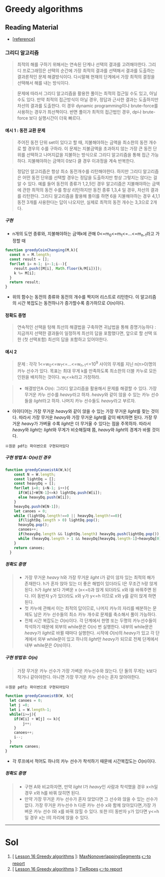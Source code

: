 # Greedy algorithms

## Reading Material
* [[reference]](https://codility.com/media/train/14-GreedyAlgorithms.pdf)
### 그리디 알고리즘
> 최적의 해를 구하기 위해서는 연속된 단계나 선택의 결과를 고려해야한다. 그리디 프로그래밍은 선택의 순간에 가장 최적의 결과를 선택해서 결과를 도출하는 결과론적인 문제 해결방식이다. 다시말해 현재의 단계에서 가장 최적의 결정을 선택해서 해를 내는 방식이다.

> 문제에 따라서 그리디 알고리즘을 활용한 풀이는 최적의 접근일 수도 있고, 아닐 수도 있다. 만약 최적의 접근방식이 아닐 경우, 정답과 근사한 결과는 도출하지만 차선의 결과를 도출한다. 이 경우 dynamic programming이나 brute-force를 사용하는 경우가 최선책이다. 반면 풀이가 최적의 접근법인 경우, dp나 brute-force 보다 실행시간이 더욱 빠르다. 
#### 예시 1 : 동전 교환 문제
> 주어진 동전 단위 set이 있다고 할 때, 지불해야하는 금액을 최소한의 동전 개수로 할 경우의 수를 구하라. 이 문제는 지불금액을 초과하지 않는 가장 큰 동전 단위를 선택하고 나머지값을 지불하는 방식으로 그리디 알고리즘을 통해 접근 가능하다. 지불해야하는 금액이 0보다 클 경우 이과정을 계속 반복한다.

> 정답인 알고리즘은 항상 최소 동전개수를 리턴해야한다. 하지만 그리디 알고리즘은 어떤 동전 단위를 선택할 경우는 정답을 도출하지만 항상 그렇지는 않다는 걸 알 수 있다. 예를 들어 동전의 종류가 1,2,5인 경우 알고리즘은 지불해야하는 금액에 관한 최적의 동전 수를 항상 리턴하지만 동전 종류 1,3,4 일 경우, 차선의 결과를 리턴한다. 그리디 알고리즘을 활용해 풀이를 하면 6을 지불해야하는 경우 4,1,1 동전 3개를 사용한다는 답이 나오지만, 실제로 최적의 동전 개수는 3,3으로 2개다.

##### 구현
* n개의 도언 종류와, 지불해야하는 금액k에 관해 0<=m<sub>0</sub><=m<sub>1</sub><=...<=m<sub>n-1</sub>라고 가정할 때

```javascript
function greedyCoinChanging(M,k){
  const n = M.length;
  const result = [];
  for(let i= n-1; i>-1;i--){
    result.push([M[i], Math.floor(k/M[i])]);
    k %= M[i];
  }
  return result;
}
```
* 위의 함수는 동전의 종류와 동전의 개수를 짝지어 리스트로 리턴한다. 이 알고리즘의 시간 복잡도는 동전하나가 증가할수록 증가하므로 *O*(n)이다.

#### 정확도 증명
> 연속적인 선택을 텅해 최선의 해결법을 구축하면 귀납법을 통해 증명가능하다 : 지금까지 선택한 결과들이 일정하게 최선의 답을 포함했다면, 앞으로 할 선택 또한 (첫 선택포함) 최선의 답을 포함하고 있어야한다.

#### 예시 2
> 문제 : 각각 1<=w<sub>0</sub><=w<sub>1</sub><=...<=w<sub>n-1</sub><=10<sup>9</sup> 사이의 무게를 지닌 n(n>0)명의 카누 선수가 있다. 목표는 최대 무게 k를 만족하도록 최소한의 더블 카누로 모든 인원을 배치하는 것이다. w<sub>i</sub><=k라고 가정하라.

> * 해결방안A <i>O</i>(n): 그리디 알고리즘을 활용해서 문제를 해결할 수 있다. 가장 무거운 카누 선수를 <i>heavy</i>라고 하자. <i>heavy</i>와 같이 않을 수 있는 카누 선수들을 <i>light</i>라고 하자. 나머지 카누 선수들도 <i>heavy</i>라고 부르자.
* 아이디어는 가장 무거운 <i>heavy</i>와 같이 앉을 수 있는 가장 무거운 <i>light</i>를 찾는 것이다. 따라서 가장 무거운 <i>heavy</i>와 가장 무거운 <i>light</i>를 같이 배치하면 된다. 가장 무거운 <i>heavy</i>가 가벼울 수록 <i>light</i>은 더 무거울 수 있다는 점을 주목하자. 따라서 <i>heavy</i>와 <i>light</i>는 <i>light</i>와 무게가 비슷해질때 쯤, <i>heavy</i>와 <i>light</i>의 경계가 바뀔 것이다.

`※원문 pdf는 파이썬으로 구현되어있다`
##### 구현 방법 A: O(n)인 경우
```javascript
function greedyCanoeistA(W,k){
    const N = W.length;
    const lightDq = [];
    const heavyDq = [];
    for(let i=0; i<N-1; i++){
      if(W[i]+W[N-1]<=k) lightDq.push(W[i]);
      else heavyDq.push(W[i]);
    }
    heavyDq.push(W[N-1]);
    let canoes = 0;
    while (lightDq.length!==0 || heavyDq.length!==0){
      if(lightDq.length > 0) lightDq.pop();
      heavyDq.pop();
      canoes++;
      if(heavyDq.length && lightDq.length) heavyDq.push(lightDq.pop())
      while (heavyDq.length > 1 && heavyDq[heavyDq.length-1]+heavyDq[0]<=k) lightDq.push(heavyDq.shift())
    }
    return canoes;
  }
```
##### 정확도 증명
>* 가장 무거운 <i>heavy</i> h와 가장 무거운 <i>light</i> i가 같이 않자 있는 최적의 해가 존재한다. h가 혼자 앉아 있는 더 좋은 해법이 있더라도 l은 무조건 h랑 앉게 된다. h가 <i>light</i> 보다 가벼운 x (x<=l)과 앉게 되더라도 x와 l을 바꿔주면 된다. l이 동반자 y가 있더라도 x와 y가 y<=h 이므로 x와 y를 같이 앉게 하면 된다.
>* 첫 카누에 관해서 이는 최적의 답이므로, 나머지 카누의 자리를 배분하는 문제도 남은 카누 선수들의 최소 카누 개수로 문제를 축소해서 풀이 가능하다.
>* 전체 시간 복잡도는 <i>O</i>(n)이다. 각 단계에서 한명 또는 두명의 카누선수들이 착석하기 때문에 외부의 while문은 O(n) 번 실행한다. 내부의 while문은 <i>heavy</i>가 <i> light</i>로 바뀔 때마다 실행한다. 시작에 <i>O</i>(n)의 <i>heavy</i>가 있고 각 단계에서 외부 while문이 있고 하나의 <i>light</i>만 <i>heavy</i>가 되므로 전체 단계에서 내부 while문은 <i>O</i>(n)이다.

##### 구현 방법 B: O(n) 
> 가장 무거운 카누 선수가 가장 가벼운 카누선수와 앉는다. 단 둘의 무게는 k보다 작거나 같아야한다. 아니면 가장 무거운 카누 선수는 혼자 앉아야한다.

`※원문 pdf는 파이썬으로 구현되어있다`
```javascript
function greedyCanoeistB(W, k){
  let canoes = 0;
  let j =0;
  let i = W.length-1;
  while(i>=j){
    if(W[i] + W[j] <= k){
        j++;
    }
    canoes++;
    i--;
  }
  return canoes;
}
```
* 각 루프에서 적어도 하나의 카누 선수가 착석하기 때문에 시간복잡도는 <i>O</i>(n)이다.

##### 정확도 증명
> * 구현 A와 비교하자면, 만약 <i>light</i> l가 <i>heavy</i>인 사람과 착석했을 경우 x<h일 경우 x와 h를 바꿔 앉히면 된다.
> * 만약 가장 무거운 카누 선수가 혼자 앉았다면 그 선수와 앉을 수 있는 선수가 없다. 가장 무거운 카누선수 h 다른 카누 선수 x와 함께 앉아있다면,가장 가벼운 카누 선수 l와 x를 바꿔 앉힐 수 있다. 또한 l이 동반자 y가 있다면 y<=h 일 경우 x는 l의 자리에 앉을 수 있다. 

----

# Sol

1. [ [Lesson 16  Greedy algorithms](https://github.com/Pyotato/codility_practice/tree/Greedy-algorithms) ]: [MaxNonoverlappingSegments](https://github.com/Pyotato/codility_practice/blob/Greedy-algorithms/MaxNonoverlappingSegments.md) [👉to report](https://app.codility.com/demo/results/trainingNS8Z8V-MYY/) 
2. [ [Lesson 16  Greedy algorithms](https://github.com/Pyotato/codility_practice/tree/Greedy-algorithms) ]: [TieRopes](https://github.com/Pyotato/codility_practice/blob/Greedy-algorithms/TieRopes.md) [👉to report](https://app.codility.com/demo/results/trainingE6KYAY-7NK/)
